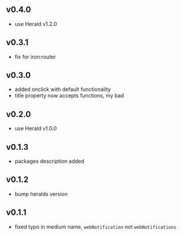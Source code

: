 
## v0.4.0
  * use Herald v1.2.0

## v0.3.1
  * fix for iron:router

## v0.3.0
  * added onclick with default functionality
  * title property now accepts functions, my bad

## v0.2.0
  * use Herald v1.0.0

## v0.1.3
  * packages description added

## v0.1.2
  * bump heralds version

## v0.1.1
  * fixed typo in medium name, `webNotification` not `webNotifications`
